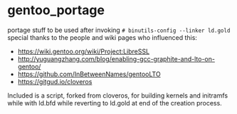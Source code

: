 # gentoo_portage
portage stuff
to be used after invoking `# binutils-config --linker ld.gold`
special thanks to the people and wiki pages who influenced this:
 - https://wiki.gentoo.org/wiki/Project:LibreSSL
 - http://yuguangzhang.com/blog/enabling-gcc-graphite-and-lto-on-gentoo/
 - https://github.com/InBetweenNames/gentooLTO
 - https://gitgud.io/cloveros

Included is a script, forked from cloveros, for building kernels and initramfs while with ld.bfd while reverting to ld.gold at end of the creation process.  
